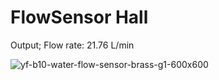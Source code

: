 # FlowSensor Hall


Output; 
Flow rate: 21.76 L/min

![yf-b10-water-flow-sensor-brass-g1-600x600](https://user-images.githubusercontent.com/22962761/227790108-a83cb283-5ee0-4b48-8573-38dfa846b919.jpeg)
